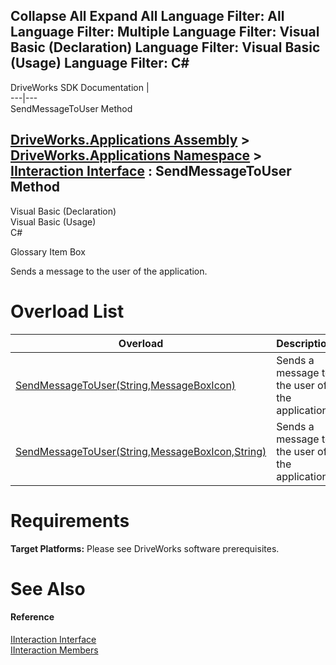        

 Collapse All Expand All  Language Filter: All  Language Filter: Multiple  Language Filter: Visual Basic (Declaration) Language Filter: Visual Basic (Usage) Language Filter: C#  
---  
DriveWorks SDK Documentation  |   
---|---  
SendMessageToUser Method   
  
[DriveWorks.Applications Assembly](topic13.md) > [DriveWorks.Applications Namespace](topic16.md) > [IInteraction Interface](topic321.md) : SendMessageToUser Method  
---  
  
Visual Basic (Declaration)    
Visual Basic (Usage)    
C# 

Glossary Item Box

Sends a message to the user of the application. 

# Overload List

Overload| Description  
---|---  
[SendMessageToUser(String,MessageBoxIcon)](topic330.md)| Sends a message to the user of the application.   
[SendMessageToUser(String,MessageBoxIcon,String)](topic331.md)| Sends a message to the user of the application.   
  
# Requirements

**Target Platforms:** Please see DriveWorks software prerequisites.

# See Also

#### Reference

[IInteraction Interface](topic321.md)   
[IInteraction Members](topic322.md)


